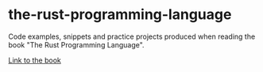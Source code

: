 # the-rust-programming-language

Code examples, snippets and practice projects produced when reading the book "The Rust Programming Language".

[Link to the book](https://doc.rust-lang.org/stable/book/)
